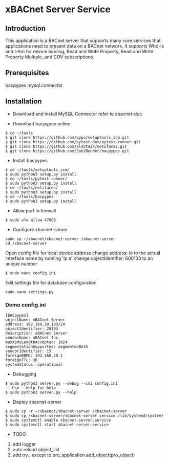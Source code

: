 # xBACnet Server Service

## Introduction
This application is a BACnet server that supports many core services that
applications need to present data on a BACnet network.  It supports Who-Is
and I-Am for device binding, Read and Write Property, Read and Write
Property Multiple, and COV subscriptions.


## Prerequisites
bacpypes
mysql.connector


## Installation

* Download and install MySQL Connector 
refer to xbacnet-doc

* Download bacpypes online
```
$ cd ~/tools
$ git clone https://github.com/pypa/setuptools_scm.git
$ git clone https://github.com/pytest-dev/pytest-runner.git
$ git clone https://github.com/al45tair/netifaces.git
$ git clone https://github.com/JoelBender/bacpypes.git
```

* Install bacpypes
```
$ cd ~/tools/setuptools_scm/
$ sudo python3 setup.py install
$ cd ~/tools/pytest-runner/
$ sudo python3 setup.py install
$ cd ~/tools/netifaces/
$ sudo python3 setup.py install
$ cd ~/tools/bacpypes
$ sudo python3 setup.py install
```

* Allow port in firewall
```
$ sudo ufw allow 47808
```

* Configure xbacnet-server
```
sudo cp ~/xbacnet/xbacnet-server /xbacnet-server
cd /xbacnet-server
```
Open config file for local device address 
change address: lo to the actual interface name by running 'ip a'
change objectIdentifier: 600133 to an unique number
```
$ sudo nano config.ini
```
Edit settings file for database configuration
```
sudo nano settings.py
```

### Demo config.ini
```
[BACpypes]
objectName: xBACnet Server
address: 192.168.20.193/24
objectIdentifier: 20193
description: xBACnet Server
vendorName: xBACnet Inc.
maxApduLengthAccepted: 1024
segmentationSupported: segmentedBoth
vendorIdentifier: 15
foreignBBMD: 192.168.20.1
foreignTTL: 30
systemStatus: operational
```


* Debugging
```
$ sudo python3 server.py --debug --ini config.ini
-- Use --help for help
$ sudo python3 server.py --help
```

* Deploy xbacnet-server
```
$ sudo cp -r ~/xbacnet/xbacnet-server /xbacnet-server
$ sudo cp /xbacnet-server/xbacnet-server.service /lib/systemd/system/
$ sudo systemctl enable xbacnet-server.service
$ sudo systemctl start xbacnet-server.service
```

* TODO
1. add logger
2. auto reload object_list
3. add try...except to pro_application.add_object(pro_object)
  
